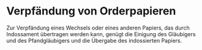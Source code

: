 # Verpfändung von Orderpapieren

Zur Verpfändung eines Wechsels oder eines anderen Papiers, das durch Indossament übertragen werden kann, genügt die Einigung des Gläubigers und des Pfandgläubigers und die Übergabe des indossierten Papiers.